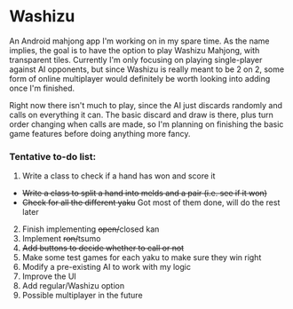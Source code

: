 # Washizu
An Android mahjong app I'm working on in my spare time. As the name implies, the goal is to have the option to play Washizu Mahjong, with transparent tiles. Currently I'm only focusing on playing single-player against AI opponents, but since Washizu is really meant to be 2 on 2, some form of online multiplayer would definitely be worth looking into adding once I'm finished.

Right now there isn't much to play, since the AI just discards randomly and calls on everything it can. The basic discard and draw is there, plus turn order changing when calls are made, so I'm planning on finishing the basic game features before doing anything more fancy.

### Tentative to-do list:

1. Write a class to check if a hand has won and score it
  * ~~Write a class to split a hand into melds and a pair (i.e. see if it won)~~
  * ~~Check for all the different yaku~~ Got most of them done, will do the rest later
2. Finish implementing ~~open/~~closed kan
3. Implement ~~ron/~~tsumo
4. ~~Add buttons to decide whether to call or not~~
5. Make some test games for each yaku to make sure they win right
6. Modify a pre-existing AI to work with my logic
7. Improve the UI
8. Add regular/Washizu option
9. Possible multiplayer in the future
